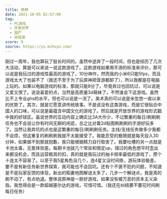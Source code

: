 ```yaml
---
title: 原神
date: 2021-10-05 02:57:00
tag:
  - PC游戏
  - 开放世界
  - 国产
  - 米哈游
score: 9
source: https://ys.mihoyo.com/
---
```

刚过一周年，我也算玩了挺长时间的。虽然中途弃了一段时间，但也是经历了几次大活动，算是可以来说一说这款游戏了。这款游戏如果用手游的标准来评价，那可以说是我玩过的游戏性最高的游戏了，10分神作，然而我的小米6只能5fps，而且游戏太大了也装不了（我还不至于为了玩原神把音游都卸了），所以我都是在电脑上玩的。如果以电脑游戏的标准，那就只能8分了。毕竟弃过也回坑过，可以说是又爱又恨了。说说喜爱的点，当然是高质量3d萌妹了，不然谁会下这游戏。虽然比不上专业ghs的水平，但也可以说是一流了。美术真的可以说是米忽悠一直以来的优势了。其次，就是它愿意讲传统故事。不是说没有这类游戏，而是它很贴合中国人的口味，可以说是最蕴含中国文化的游戏了。然后就是开放世界的游戏形式戳中我的好球区。虽说世界的互动内容上确实比3A大作少，不过繁重的每日/刷刷刷任务也不会说让你有时间无聊的闲逛，总之比对着2d贴图刷刷刷的手游好玩多了。当然让我弃坑的点也是这繁重的每日/刷刷刷任务。主线/支线任务做多少我都不会烦，但这重复的刷刷刷我就不太能接受了。我能忍受的极限就是每天投入30分钟，如果做不到那就抱歉，我只能根据精力自行取舍了。我要吐槽的另一点就是卡池太毒，无氪体验差。每期卡池就几个常驻和限定up，错过的角色想平时歪出来都没机会，而且运营极其的扣，真的就是我玩过的抽卡频率最低的游戏了，攒个十连太不容易了。以至于我5星角色没几个，连4星又没时间练，游玩体验极差。要不是有新任务新世界探索，我可能也不会回坑。还有个不褒不贬的问题，不知道是不是玩家反馈的体现，新出的稻妻地图解谜太多了，几步一个解谜点，我是真的刷不动了，有点劝退。整体说原神是一款好游戏，如果没有被万恶的资本主义染指，我觉得会是一款超越塞尔达的游戏，可惜可惜。（我还在纠结要不要花时间刷每日任务）
